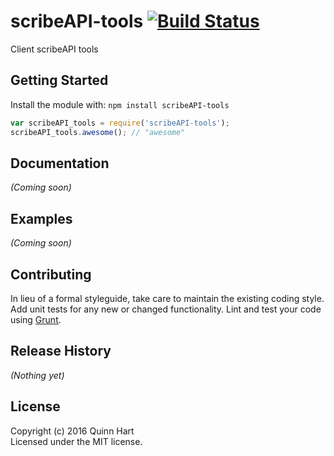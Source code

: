 # scribeAPI-tools [![Build Status](https://secure.travis-ci.org/quinn/scribeAPI-tools.png?branch=master)](http://travis-ci.org/quinn/scribeAPI-tools)

Client scribeAPI tools

## Getting Started
Install the module with: `npm install scribeAPI-tools`

```javascript
var scribeAPI_tools = require('scribeAPI-tools');
scribeAPI_tools.awesome(); // "awesome"
```

## Documentation
_(Coming soon)_

## Examples
_(Coming soon)_

## Contributing
In lieu of a formal styleguide, take care to maintain the existing coding style. Add unit tests for any new or changed functionality. Lint and test your code using [Grunt](http://gruntjs.com/).

## Release History
_(Nothing yet)_

## License
Copyright (c) 2016 Quinn Hart  
Licensed under the MIT license.
